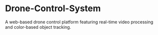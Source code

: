 # Drone-Control-System
A web-based drone control platform featuring real-time video processing and color-based object tracking.
